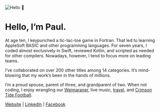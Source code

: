 ![Hello 👋](https://i.imgur.com/YT2vTF6.jpg)

Hello, I’m Paul.
===

At age ten, I keypunched a tic-tac-toe game in Fortran. That led to learning AppleSoft BASIC and other programming languages. For seven years, I coded almost exclusively in Swift, reviewed Kotlin, and scripted as needed for other compilers. Nowadays, however, I tend to focus more on leading teams.

I’ve collaborated on over 200 other titles among 14 categories. It’s mind-blowing that my work’s been in the hands of millions.

I’m a proud spouse, parent of three, and grandparent of two. When not coding, I enjoy wrangling our [Weimaraner](https://www.akc.org/dog-breeds/weimaraner), live music, [travel](https://www.google.com/maps/d/u/1/edit?mid=17xvqfTc_OMc9VCa3vX-LsG3JqfC43mo&usp=sharing), and [Crimson Tide Football](https://en.wikipedia.org/wiki/Alabama_Crimson_Tide_football).

[Website](https://adams.io) | 
[LinkedIn](https://www.linkedin.com/in/pkadams67) |
[Facebook](http://facebook.com/pkadams67)

